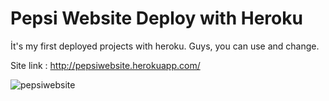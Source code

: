 ﻿# Pepsi Website Deploy with Heroku
 İt's my first deployed projects with heroku. Guys, you can use and change.
 
 Site link : http://pepsiwebsite.herokuapp.com/
 

 ![pepsiwebsite](https://user-images.githubusercontent.com/80522648/174881797-7c97d7ef-d0ec-4313-9ae7-c301fd82fd33.png)
